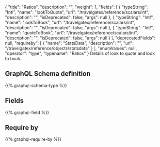 {
  "title": "Ratios",
  "description": "",
  "weight": 1,
  "fields": [
    {
      "typeString": "Int!",
      "name": "lookToQuote",
      "url": "/travelgatex/reference/scalars/int",
      "description": "",
      "isDeprecated": false,
      "args": null
    },
    {
      "typeString": "Int!",
      "name": "lookToBook",
      "url": "/travelgatex/reference/scalars/int",
      "description": "",
      "isDeprecated": false,
      "args": null
    },
    {
      "typeString": "Int!",
      "name": "quoteToBook",
      "url": "/travelgatex/reference/scalars/int",
      "description": "",
      "isDeprecated": false,
      "args": null
    }
  ],
  "deprecatedFields": null,
  "requireby": [
    {
      "name": "StatsData",
      "description": "",
      "url": "/travelgatex/reference/objects/statsdata"
    }
  ],
  "enumValues": null,
  "operator": "type",
  "typename": "Ratios"
}
Details of look to quote and look to book.
## GraphQL Schema definition

{{% graphql-schema-type %}}

## Fields

{{% graphql-field %}}

## Require by

{{% graphql-require-by %}}

